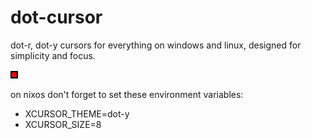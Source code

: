 # dot-cursor
dot-r, dot-y cursors for everything on windows and linux, designed for simplicity and focus.

<img src="./6.svg">

on nixos don't forget to set these environment variables:
- XCURSOR_THEME=dot-y
- XCURSOR_SIZE=8
